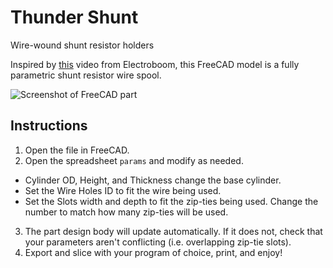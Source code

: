 # Thunder Shunt
Wire-wound shunt resistor holders

Inspired by [this](https://youtu.be/j4u8fl31sgQ) video from Electroboom, this FreeCAD model is a fully parametric shunt resistor wire spool.

![Screenshot of FreeCAD part](thunder-shunt/thunder_shunt_model.png)

## Instructions
1. Open the file in FreeCAD.
2. Open the spreadsheet `params` and modify as needed.
  - Cylinder OD, Height, and Thickness change the base cylinder.
  - Set the Wire Holes ID to fit the wire being used.
  - Set the Slots width and depth to fit the zip-ties being used. Change the number to match how many zip-ties will be used.
3. The part design body will update automatically. If it does not, check that your parameters aren't conflicting (i.e. overlapping zip-tie slots).
4. Export and slice with your program of choice, print, and enjoy!

